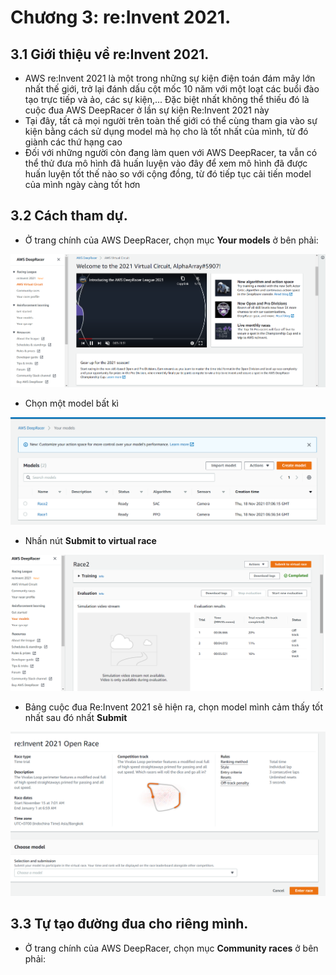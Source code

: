 # Chương 3: re:Invent 2021.

## 3.1 Giới thiệu về re:Invent 2021.

- AWS re:Invent 2021 là một trong những sự kiện điện toán đám mây lớn nhất thế giới, trở lại đánh dấu cột mốc 10 năm với một loạt các buổi đào tạo trực tiếp và ảo, các sự kiện,... Đặc biệt nhất không thể thiếu đó là cuộc đua AWS DeepRacer ở lần sự kiện Re:Invent 2021 này
- Tại đây, tất cả mọi người trên toàn thế giới có thể cùng tham gia vào sự kiện bằng cách sử dụng model mà họ cho là tốt nhất của mình, từ đó giành các thứ hạng cao
- Đối với những người còn đang làm quen với AWS DeepRacer, ta vẫn có thể thử đưa mô hình đã huấn luyện vào đây để xem mô hình đã được huấn luyện tốt thế nào so với cộng đồng, từ đó tiếp tục cải tiến model của mình ngày càng tốt hơn

## 3.2 Cách tham dự.

- Ở trang chính của AWS DeepRacer, chọn mục **Your models** ở bên phải:

![1](img/1.png)

- Chọn một model bất kì

![2](img/2.png)

- Nhấn nút **Submit to virtual race**

![3](img/3.png)

- Bảng cuộc đua Re:Invent 2021 sẽ hiện ra, chọn model mình cảm thấy tốt nhất sau đó nhất **Submit**

![4](img/4.png)

## 3.3 Tự tạo đường đua cho riêng mình.
- Ở trang chính của AWS DeepRacer, chọn mục **Community races** ở bên phải:
